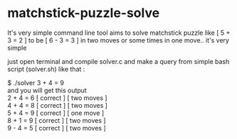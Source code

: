# matchstick-puzzle-solve
It's very simple command line tool aims to solve matchstick puzzle like [ 5 + 3 = 2 ] to be [ 6 - 3 = 3 ] in two moves or some times in one move.. it's very simple 

just open terminal and compile solver.c and make a query from simple bash script (solver.sh) like that :</br>

$ ./solver 3 + 4 = 9  <br/>
and you will get this output<br/> 
 2 + 4 = 6    [ correct ]   [ two moves ]<br/>
 4 + 4 = 8    [ correct ]   [ two moves ]<br/>
 5 + 4 = 9    [ correct ]   [ one move  ]<br/>
 8 + 1 = 9    [ correct ]   [ two moves ]<br/>
 9 - 4 = 5    [ correct ]   [ two moves ]<br/>

